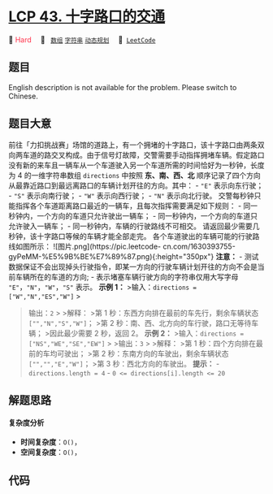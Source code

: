 # [LCP 43. 十字路口的交通](https://leetcode.cn/problems/Y1VbOX)

🔴 <font color=#ff334b>Hard</font>&emsp; 🔖&ensp; [`数组`](/tag/array.md) [`字符串`](/tag/string.md) [`动态规划`](/tag/dynamic-programming.md)&emsp; 🔗&ensp;[`LeetCode`](https://leetcode.cn/problems/Y1VbOX)

## 题目

English description is not available for the problem. Please switch to
Chinese.


## 题目大意

前往「力扣挑战赛」场馆的道路上，有一个拥堵的十字路口，该十字路口由两条双向两车道的路交叉构成。由于信号灯故障，交警需要手动指挥拥堵车辆。假定路口没有新的来车且一辆车从一个车道驶入另一个车道所需的时间恰好为一秒钟，长度为
4 的一维字符串数组 `directions` 中按照 **东、南、西、北** 顺序记录了四个方向从最靠近路口到最远离路口的车辆计划开往的方向。其中： \-
`"E"` 表示向东行驶； \- `"S"` 表示向南行驶； \- `"W"` 表示向西行驶； \- `"N"` 表示向北行驶。
交警每秒钟只能指挥各个车道距离路口最近的一辆车，且每次指挥需要满足如下规则： \- 同一秒钟内，一个方向的车道只允许驶出一辆车； \-
同一秒钟内，一个方向的车道只允许驶入一辆车； \- 同一秒钟内，车辆的行驶路线不可相交。 请返回最少需要几秒钟，该十字路口等候的车辆才能全部走完。
各个车道驶出的车辆可能的行驶路线如图所示： ![图片.png](https://pic.leetcode-
cn.com/1630393755-gyPeMM-%E5%9B%BE%E7%89%87.png){:height="350px"} **注意：** \-
测试数据保证不会出现掉头行驶指令，即某一方向的行驶车辆计划开往的方向不会是当前车辆所在的车道的方向; \- 表示堵塞车辆行驶方向的字符串仅用大写字母
`"E"`，`"N"`，`"W"`，`"S"` 表示。 **示例 1：** >输入：`directions = ["W","N","ES","W"]` >
>输出：`2` > >解释： >第 1 秒：东西方向排在最前的车先行，剩余车辆状态 `["","N","S","W"]`； >第 2
秒：南、西、北方向的车行驶，路口无等待车辆； >因此最少需要 2 秒，返回 2。 **示例 2：** >输入：`directions =
["NS","WE","SE","EW"]` > >输出：`3` > >解释： >第 1 秒：四个方向排在最前的车均可驶出； >第 2
秒：东南方向的车驶出，剩余车辆状态 `["","","E","W"]`； >第 3 秒：西北方向的车驶出。 **提示：** \-
`directions.length = 4` \- `0 <= directions[i].length <= 20`


## 解题思路

#### 复杂度分析

- **时间复杂度**：`O()`，
- **空间复杂度**：`O()`，

## 代码

```javascript

```